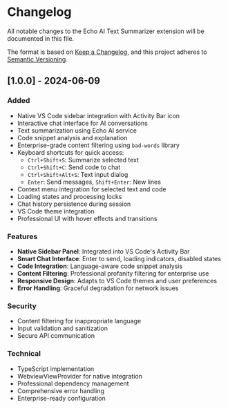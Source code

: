 # Changelog

All notable changes to the Echo AI Text Summarizer extension will be documented in this file.

The format is based on [Keep a Changelog](https://keepachangelog.com/en/1.0.0/),
and this project adheres to [Semantic Versioning](https://semver.org/spec/v2.0.0.html).

## [1.0.0] - 2024-06-09

### Added
- Native VS Code sidebar integration with Activity Bar icon
- Interactive chat interface for AI conversations
- Text summarization using Echo AI service
- Code snippet analysis and explanation
- Enterprise-grade content filtering using `bad-words` library
- Keyboard shortcuts for quick access:
  - `Ctrl+Shift+S`: Summarize selected text
  - `Ctrl+Shift+C`: Send code to chat
  - `Ctrl+Shift+Alt+S`: Text input dialog
  - `Enter`: Send messages, `Shift+Enter`: New lines
- Context menu integration for selected text and code
- Loading states and processing locks
- Chat history persistence during session
- VS Code theme integration
- Professional UI with hover effects and transitions

### Features
- **Native Sidebar Panel**: Integrated into VS Code's Activity Bar
- **Smart Chat Interface**: Enter to send, loading indicators, disabled states
- **Code Integration**: Language-aware code snippet analysis
- **Content Filtering**: Professional profanity filtering for enterprise use
- **Responsive Design**: Adapts to VS Code themes and user preferences
- **Error Handling**: Graceful degradation for network issues

### Security
- Content filtering for inappropriate language
- Input validation and sanitization
- Secure API communication

### Technical
- TypeScript implementation
- WebviewViewProvider for native integration
- Professional dependency management
- Comprehensive error handling
- Enterprise-ready configuration 